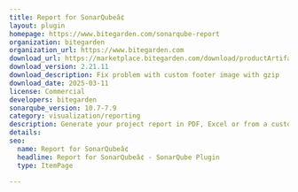 ```yaml
---
title: Report for SonarQubeâ¢
layout: plugin
homepage: https://www.bitegarden.com/sonarqube-report
organization: bitegarden
organization_url: https://www.bitegarden.com
download_url: https://marketplace.bitegarden.com/download/productArtifact?productName=bitegarden-sonarqube-report&productVersion=2.21.11&productFileExt=jar&customerEmail=sonarplugins@gmail.com&customerName=sonarqube&customerSurnames=marketplace&customerCompany=bitegarden
download_version: 2.21.11
download_description: Fix problem with custom footer image with gzip
download_date: 2025-03-11
license: Commercial
developers: bitegarden
sonarqube_version: 10.7-7.9
category: visualization/reporting
description: Generate your project report in PDF, Excel or from a customizable Open Document (ODT)
details: 
seo:
  name: Report for SonarQubeâ¢
  headline: Report for SonarQubeâ¢ - SonarQube Plugin
  type: ItemPage

---
```

